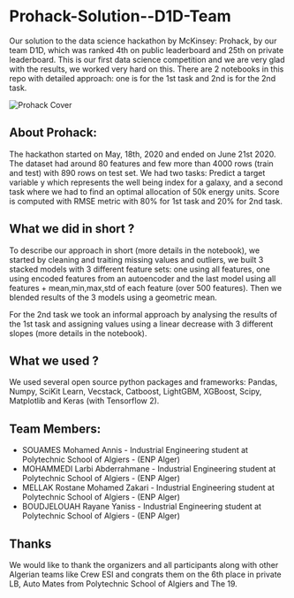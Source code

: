 # Prohack-Solution--D1D-Team
Our solution to the data science hackathon by McKinsey: Prohack, by our team D1D, which was ranked 4th on public leaderboard and 25th on private leaderboard. This is our first data science competition and we are very glad with the results, we worked very hard on this.
There are 2 notebooks in this repo with detailed approach: one is for the 1st task and 2nd is for the 2nd task.

![Prohack Cover](https://i.imgur.com/9Vji9vf.png)

## About Prohack:

The hackathon started on May, 18th, 2020 and ended on June 21st 2020. The dataset had around 80 features and few more than 4000 rows (train and test) with 890 rows on test set. 
We had two tasks: Predict a target variable y which represents the well being index for a galaxy, and a second task where we had to find an optimal allocation of 50k energy units. Score is computed with RMSE metric with 80% for 1st task and 20% for 2nd task.

## What we did in short ? 

To describe our approach in short (more details in the notebook), we started by cleaning and traiting missing values and outliers, we built 3 stacked models with 3 different feature sets: one using all features, one using encoded features from an autoencoder and the last model using all features + mean,min,max,std of each feature (over 500 features). Then we blended results of the 3 models using a geometric mean.

For the 2nd task we took an informal approach by analysing the results of the 1st task and assigning values using a linear decrease with 3 different slopes (more details in the notebook).

## What we used ?

We used several open source python packages and frameworks: Pandas, Numpy, SciKit Learn, Vecstack, Catboost, LightGBM, XGBoost, Scipy, Matplotlib and Keras (with Tensorflow 2).

## Team Members:

- SOUAMES Mohamed Annis - Industrial Engineering student at Polytechnic School of Algiers - (ENP Alger)
- MOHAMMEDI Larbi Abderrahmane - Industrial Engineering student at Polytechnic School of Algiers - (ENP Alger)
- MELLAK Rostane Mohamed Zakari   - Industrial Engineering student at Polytechnic School of Algiers - (ENP Alger)
- BOUDJELOUAH Rayane Yaniss - Industrial Engineering student at Polytechnic School of Algiers - (ENP Alger)

## Thanks

We would like to thank the organizers and all participants along with other Algerian teams like Crew ESI and congrats them on the 6th place in private LB, Auto Mates from Polytechnic School of Algiers and The 19.

